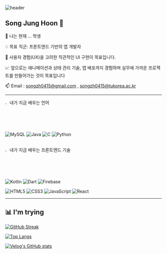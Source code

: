 ![header](https://capsule-render.vercel.app/api?type=Waving&color=auto&height=300&section=header&text=Hello%20World!!&fontSize=90)

## Song Jung Hoon 👋

🔭 나는 현재 ... 학생

💡 목표 직군: 프론트엔드 기반의 앱 개발자
  
🎯 사용자 경험(UX)을 고려한 직관적인 UI 구현이 목표입니다.
  
📈 앞으로는 애니메이션과 상태 관리 기술, 앱 배포까지 경험하며 실무에 가까운 프로젝트를 만들어가는 것이 목표입니다
  
📫 Email : songzh0415@gmail.com , songzh0415@tukorea.ac.kr


---

<summary>
  <img src="https://raw.githubusercontent.com/Tarikul-Islam-Anik/Animated-Fluent-Emojis/master/Emojis/Hand%20gestures/Eyes.png" alt="Eyes" width="2%" /> 내가 지금 배우는 언어
</summary>

<div>
  
  ![MySQL](https://img.shields.io/badge/mysql-%2300f.svg?style=for-the-badge&logo=mysql&logoColor=white)
  ![Java](https://img.shields.io/badge/Java-ED8B00?style=for-the-badge&logo=openjdk&logoColor=white)
  ![C](https://img.shields.io/badge/C-00599C?style=for-the-badge&logo=c&logoColor=white)
  ![Python](https://img.shields.io/badge/Python-14354C?style=for-the-badge&logo=python&logoColor=white)

</div>

<br/>

<summary>
  <img src="https://raw.githubusercontent.com/Tarikul-Islam-Anik/Animated-Fluent-Emojis/master/Emojis/Hand%20gestures/Eyes.png" alt="Eyes" width="2%" /> 내가 지금 배우는 프론트엔드 기술
</summary>

<div>

  ![Kotlin](https://img.shields.io/badge/Kotlin-0095D5?style=for-the-badge&logo=kotlin&logoColor=white)
  ![Dart](https://img.shields.io/badge/Dart-0175C2?style=for-the-badge&logo=dart&logoColor=white)
  ![Firebase](https://img.shields.io/badge/Firebase-FFCA28?style=for-the-badge&logo=firebase&logoColor=black)

  ![HTML5](https://img.shields.io/badge/HTML5-E34F26?style=for-the-badge&logo=html5&logoColor=white)
  ![CSS3](https://img.shields.io/badge/CSS3-1572B6?style=for-the-badge&logo=css3&logoColor=white)
  ![JavaScript](https://img.shields.io/badge/JavaScript-F7DF1E?style=for-the-badge&logo=javascript&logoColor=black)
  ![React](https://img.shields.io/badge/React-61DAFB?style=for-the-badge&logo=react&logoColor=black)

</div>

---

## 📊 I'm trying

[![GitHub Streak](https://streak-stats.demolab.com?user=SongsBy&theme=highcontrast&date_format=M%20j%5B%2C%20Y%5D)](https://git.io/streak-stats)



[![Top Langs](https://github-readme-stats.vercel.app/api/top-langs/?username=SongsBy&langs_count=8&theme=dark)](https://github.com/SongsBy/github-readme-stats)

[![Velog's GitHub stats](https://velog-readme-stats.vercel.app/api?name=songcoding)](https://velog.io/@songcoding/posts)
